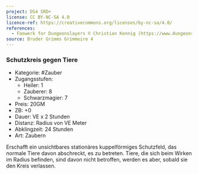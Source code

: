 ```yaml
---
project: DS4 SRD+
license: CC BY-NC-SA 4.0
licence-ref: https://creativecommons.org/licenses/by-nc-sa/4.0/
references: 
  - Fanwerk for Dungeonslayers © Christian Kennig (https://www.dungeonslayers.net/)
source: Bruder Grimms Grimmoire 4
---
```


### Schutzkreis gegen Tiere

- Kategorie: #Zauber
- Zugangsstufen:
  - Heiler: 1
  - Zauberer: 8
  - Schwarzmagier: 7
- Preis: 20GM
- ZB: +0
- Dauer: VE x 2 Stunden
- Distanz: Radius von VE Meter
- Abklingzeit: 24 Stunden
- Art: Zaubern

Erschafft ein unsichtbares stationäres kuppelförmiges Schutzfeld, das normale Tiere davon abschreckt, es zu betreten. Tiere, die sich beim Wirken im Radius befinden, sind davon nicht betroffen, werden es aber, sobald sie den Kreis verlassen.


